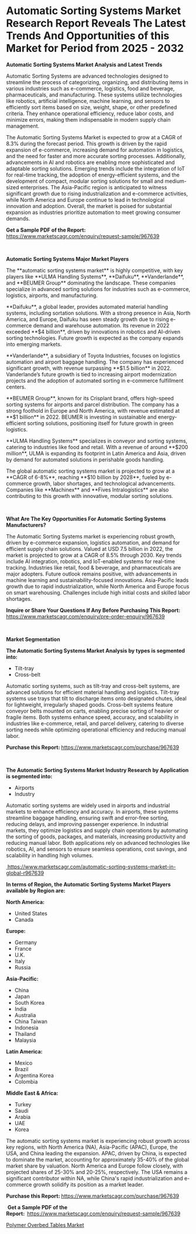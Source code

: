 <p><h1>Automatic Sorting Systems Market Research Report Reveals The Latest Trends And Opportunities of this Market for Period from 2025 - 2032</h1></p><p><strong>Automatic Sorting Systems Market Analysis and Latest Trends</strong></p>
<p><p>Automatic Sorting Systems are advanced technologies designed to streamline the process of categorizing, organizing, and distributing items in various industries such as e-commerce, logistics, food and beverage, pharmaceuticals, and manufacturing. These systems utilize technologies like robotics, artificial intelligence, machine learning, and sensors to efficiently sort items based on size, weight, shape, or other predefined criteria. They enhance operational efficiency, reduce labor costs, and minimize errors, making them indispensable in modern supply chain management.</p><p>The Automatic Sorting Systems Market is expected to grow at a CAGR of 8.3% during the forecast period. This growth is driven by the rapid expansion of e-commerce, increasing demand for automation in logistics, and the need for faster and more accurate sorting processes. Additionally, advancements in AI and robotics are enabling more sophisticated and adaptable sorting solutions. Emerging trends include the integration of IoT for real-time tracking, the adoption of energy-efficient systems, and the development of compact, modular sorting solutions for small and medium-sized enterprises. The Asia-Pacific region is anticipated to witness significant growth due to rising industrialization and e-commerce activities, while North America and Europe continue to lead in technological innovation and adoption. Overall, the market is poised for substantial expansion as industries prioritize automation to meet growing consumer demands.</p></p>
<p><strong>Get a Sample PDF of the Report:&nbsp;</strong> <a href="https://www.marketscagr.com/enquiry/request-sample/967639?utm_campaign=1905&utm_medium=2&utm_source=Github&utm_content=ia&utm_term=20012025&utm_id=automatic-sorting-systems">https://www.marketscagr.com/enquiry/request-sample/967639</a></p>
<p>&nbsp;</p>
<p><strong>Automatic Sorting Systems Major Market Players</strong></p>
<p><p>The **automatic sorting systems market** is highly competitive, with key players like **ULMA Handling Systems**, **Daifuku**, **Vanderlande**, and **BEUMER Group** dominating the landscape. These companies specialize in advanced sorting solutions for industries such as e-commerce, logistics, airports, and manufacturing.</p><p>**Daifuku**, a global leader, provides automated material handling systems, including sortation solutions. With a strong presence in Asia, North America, and Europe, Daifuku has seen steady growth due to rising e-commerce demand and warehouse automation. Its revenue in 2022 exceeded **$4 billion**, driven by innovations in robotics and AI-driven sorting technologies. Future growth is expected as the company expands into emerging markets.</p><p>**Vanderlande**, a subsidiary of Toyota Industries, focuses on logistics automation and airport baggage handling. The company has experienced significant growth, with revenue surpassing **$1.5 billion** in 2022. Vanderlande’s future growth is tied to increasing airport modernization projects and the adoption of automated sorting in e-commerce fulfillment centers.</p><p>**BEUMER Group**, known for its Crisplant brand, offers high-speed sorting systems for airports and parcel distribution. The company has a strong foothold in Europe and North America, with revenue estimated at **$1 billion** in 2022. BEUMER is investing in sustainable and energy-efficient sorting solutions, positioning itself for future growth in green logistics.</p><p>**ULMA Handling Systems** specializes in conveyor and sorting systems, catering to industries like food and retail. With a revenue of around **$200 million**, ULMA is expanding its footprint in Latin America and Asia, driven by demand for automated solutions in perishable goods handling.</p><p>The global automatic sorting systems market is projected to grow at a **CAGR of 6-8%**, reaching **$10 billion by 2028**, fueled by e-commerce growth, labor shortages, and technological advancements. Companies like **Machinex** and **Fives Intralogistics** are also contributing to this growth with innovative, modular sorting solutions.</p></p>
<p>&nbsp;</p>
<p><strong>What Are The Key Opportunities For Automatic Sorting Systems Manufacturers?</strong></p>
<p><p>The Automatic Sorting Systems market is experiencing robust growth, driven by e-commerce expansion, logistics automation, and demand for efficient supply chain solutions. Valued at USD 7.5 billion in 2022, the market is projected to grow at a CAGR of 8.5% through 2030. Key trends include AI integration, robotics, and IoT-enabled systems for real-time tracking. Industries like retail, food & beverage, and pharmaceuticals are major adopters. Future outlook remains positive, with advancements in machine learning and sustainability-focused innovations. Asia-Pacific leads growth due to rapid industrialization, while North America and Europe focus on smart warehousing. Challenges include high initial costs and skilled labor shortages.</p></p>
<p><strong>Inquire or Share Your Questions If Any Before Purchasing This Report:</strong> <a href="https://www.marketscagr.com/enquiry/pre-order-enquiry/967639?utm_campaign=1905&utm_medium=2&utm_source=Github&utm_content=ia&utm_term=20012025&utm_id=automatic-sorting-systems">https://www.marketscagr.com/enquiry/pre-order-enquiry/967639</a></p>
<p>&nbsp;</p>
<p><strong>Market Segmentation</strong></p>
<p><strong>The Automatic Sorting Systems Market Analysis by types is segmented into:</strong></p>
<p><ul><li>Tilt-tray</li><li>Cross-belt</li></ul></p>
<p><p>Automatic sorting systems, such as tilt-tray and cross-belt systems, are advanced solutions for efficient material handling and logistics. Tilt-tray systems use trays that tilt to discharge items onto designated chutes, ideal for lightweight, irregularly shaped goods. Cross-belt systems feature conveyor belts mounted on carts, enabling precise sorting of heavier or fragile items. Both systems enhance speed, accuracy, and scalability in industries like e-commerce, retail, and parcel delivery, catering to diverse sorting needs while optimizing operational efficiency and reducing manual labor.</p></p>
<p><strong>Purchase this Report:&nbsp;</strong><a href="https://www.marketscagr.com/purchase/967639?utm_campaign=1905&utm_medium=2&utm_source=Github&utm_content=ia&utm_term=20012025&utm_id=automatic-sorting-systems">https://www.marketscagr.com/purchase/967639</a></p>
<p>&nbsp;</p>
<p><strong>The Automatic Sorting Systems Market Industry Research by Application is segmented into:</strong></p>
<p><ul><li>Airports</li><li>Industry</li></ul></p>
<p><p>Automatic sorting systems are widely used in airports and industrial markets to enhance efficiency and accuracy. In airports, these systems streamline baggage handling, ensuring swift and error-free sorting, reducing delays, and improving passenger experience. In industrial markets, they optimize logistics and supply chain operations by automating the sorting of goods, packages, and materials, increasing productivity and reducing manual labor. Both applications rely on advanced technologies like robotics, AI, and sensors to ensure seamless operations, cost savings, and scalability in handling high volumes.</p></p>
<p><a href="https://www.marketscagr.com/automatic-sorting-systems-market-in-global-r967639?utm_campaign=1905&utm_medium=2&utm_source=Github&utm_content=ia&utm_term=20012025&utm_id=automatic-sorting-systems">&nbsp;https://www.marketscagr.com/automatic-sorting-systems-market-in-global-r967639</a></p>
<p><strong>In terms of Region, the Automatic Sorting Systems Market Players available by Region are:</strong></p>
<p>
    <p> <strong> North America: </strong>
        <ul>
            <li>United States</li>
            <li>Canada</li>
        </ul>
        </p> 
    <p> <strong> Europe: </strong>
        <ul>
            <li>Germany</li>
            <li>France</li>
            <li>U.K.</li>
            <li>Italy</li>
            <li>Russia</li>
        </ul>
        </p> 
    <p> <strong> Asia-Pacific: </strong>
        <ul>
            <li>China</li>
            <li>Japan</li>
            <li>South Korea</li>
            <li>India</li>
            <li>Australia</li>
            <li>China Taiwan</li>
            <li>Indonesia</li>
            <li>Thailand</li>
            <li>Malaysia</li>
        </ul>
        </p> 
    <p> <strong> Latin America: </strong>
        <ul>
            <li>Mexico</li>
            <li>Brazil</li>
            <li>Argentina Korea</li>
            <li>Colombia</li>
        </ul>
        </p> 
    <p> <strong> Middle East & Africa: </strong>
        <ul>
            <li>Turkey</li>
            <li>Saudi</li>
            <li>Arabia</li>
            <li>UAE</li>
            <li>Korea</li>
        </ul>
    </p>
    </p>
<p><p>The automatic sorting systems market is experiencing robust growth across key regions, with North America (NA), Asia-Pacific (APAC), Europe, the USA, and China leading the expansion. APAC, driven by China, is expected to dominate the market, accounting for approximately 35-40% of the global market share by valuation. North America and Europe follow closely, with projected shares of 25-30% and 20-25%, respectively. The USA remains a significant contributor within NA, while China's rapid industrialization and e-commerce growth solidify its position as a market leader.</p></p>
<p><strong>Purchase this Report: </strong><a href="https://www.marketscagr.com/purchase/967639?utm_campaign=1905&utm_medium=2&utm_source=Github&utm_content=ia&utm_term=20012025&utm_id=automatic-sorting-systems">https://www.marketscagr.com/purchase/967639</a></p>
<p>&nbsp;<strong>Get a Sample PDF of the Report:&nbsp;&nbsp;</strong><a href="https://www.marketscagr.com/enquiry/request-sample/967639?utm_campaign=1905&utm_medium=2&utm_source=Github&utm_content=ia&utm_term=20012025&utm_id=automatic-sorting-systems">https://www.marketscagr.com/enquiry/request-sample/967639</a></p>
<p><strong></strong></p>
<p><p><a href="https://github.com/mabutironaldo/Market-Research-Report-List-6/blob/main/polymer-overbed-tables-market.md?utm_campaign=1905&utm_medium=2&utm_source=Github&utm_content=ia&utm_term=20012025&utm_id=automatic-sorting-systems">Polymer Overbed Tables Market</a></p></p>